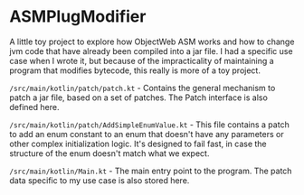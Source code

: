 # ASMPlugModifier

A little toy project to explore how ObjectWeb ASM works and how to change jvm code that have already been compiled into a jar file.
I had a specific use case when I wrote it, but because of the impracticality of maintaining a program that modifies bytecode, this really is more of a toy project.

``/src/main/kotlin/patch/patch.kt`` - Contains the general mechanism to patch a jar file, based on a set of patches. The Patch interface is also defined here.

``/src/main/kotlin/patch/AddSimpleEnumValue.kt`` - This file contains a patch to add an enum constant to an enum that doesn't have any parameters or other complex initialization logic. It's designed to fail fast, in case the structure of the enum doesn't match what we expect.

``/src/main/kotlin/Main.kt`` - The main entry point to the program. The patch data specific to my use case is also stored here.

